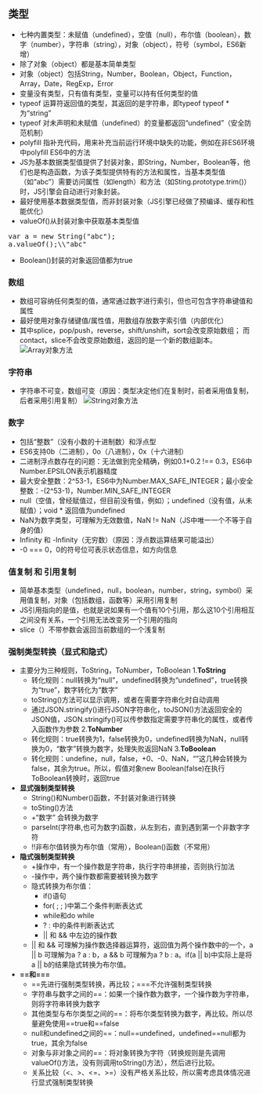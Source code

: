 ## 类型
 - 七种内置类型：未赋值（undefined），空值（null），布尔值（boolean），数字（number），字符串（string），对象（object），符号（symbol，ES6新增）
 - 除了对象（object）都是基本简单类型
 - 对象（object）包括String，Number，Boolean，Object，Function，Array，Date，RegExp，Error
 - 变量没有类型，只有值有类型，变量可以持有任何类型的值
 - typeof 运算符返回值的类型，其返回的是字符串，即typeof typeof * 为“string”
 - typeof 对未声明和未赋值（undefined）的变量都返回“undefined”（安全防范机制）
 - polyfill 指补充代码，用来补充当前运行环境中缺失的功能，例如在非ES6环境中polyfill ES6中的方法
 - JS为基本数据类型值提供了封装对象，即String，Number，Boolean等，他们也是构造函数，为该子类型提供特有的方法和属性，当基本类型值（如“abc”）需要访问属性（如length）和方法（如Sting.prototype.trim()）时，JS引擎会自动进行对象封装。
 - 最好使用基本数据类型值，而非封装对象（JS引擎已经做了预编译、缓存和性能优化）
 - valueOf()从封装对象中获取基本类型值

<pre>
var a = new String("abc");
a.valueOf();\\"abc"  
</pre>

 - Boolean()封装的对象返回值都为true

### 数组
- 数组可容纳任何类型的值，通常通过数字进行索引，但也可包含字符串键值和属性
- 最好使用对象存储键值/属性值，用数组存放数字索引值（内部优化）
- 其中splice，pop/push，reverse，shift/unshift，sort会改变原始数组；
 而contact，slice不会改变原始数组，返回的是一个新的数组副本。
 ![Array对象方法](http://upload-images.jianshu.io/upload_images/7008018-87776ef414703195.png?imageMogr2/auto-orient/strip%7CimageView2/2/w/1240)


### 字符串
- 字符串不可变，数组可变（原因：类型决定他们在复制时，前者采用值复制，后者采用引用复制）
![String对象方法](http://upload-images.jianshu.io/upload_images/7008018-19e897d9e45f812a.png?imageMogr2/auto-orient/strip%7CimageView2/2/w/1240)


### 数字
- 包括“整数”（没有小数的十进制数）和浮点型
- ES6支持0b（二进制），0o（八进制），0x（十六进制）
- 二进制浮点数存在的问题：无法做到完全精确，例如0.1+0.2 !== 0.3，ES6中Number.EPSILON表示机器精度
- 最大安全整数：2^53-1，ES6中为Number.MAX_SAFE_INTEGER；最小安全整数：-(2^53-1)，Number.MIN_SAFE_INTEGER
- null（空值，曾经赋值过，但目前没有值，例如）；undefined（没有值，从未赋值）；void * 返回值为undefined 
- NaN为数字类型，可理解为无效数值，NaN != NaN（JS中唯一一个不等于自身的值）
- Infinity 和 -Infinity（无穷数）（原因：浮点数运算结果可能溢出）
- -0 === 0，0的符号位可表示状态信息，如方向信息

### 值复制 和 引用复制
- 简单基本类型（undefined，null，boolean，number，string，symbol）采用值复制，对象（包括数组，函数等）采用引用复制
- JS引用指向的是值，也就是说如果有一个值有10个引用，那么这10个引用相互之间没有关系，一个引用无法改变另一个引用的指向
- slice（）不带参数会返回当前数组的一个浅复制

### 强制类型转换（显式和隐式）
* 主要分为三种规则，ToString，ToNumber，ToBoolean
  1\.**ToString**   
  - 转化规则：null转换为“null”，undefined转换为“undefined”，true转换为“true”，数字转化为“数字”
  - toString()方法可以显示调用，或者在需要字符串化时自动调用
  - 通过JSON.stringify()进行JSON字符串化，toJSON()方法返回安全的JSON值，JSON.stringify()可以传参数指定需要字符串化的属性，或者传入函数作为参数
  2\.**ToNumber**
  - 转化规则：true转换为1，false转换为0，undefined转换为NaN，null转换为0，“数字”转换为数字，处理失败返回NaN
  3\.**ToBoolean**
  - 转化规则：undefine，null，false，+0、-0、NaN，“”这几种会转换为false，其余为true。所以，假值对象new Boolean(false)在执行ToBoolean转换时，返回true
* **显式强制类型转换**
  - String()和Number()函数，不封装对象进行转换
  - toSting()方法
  - +“数字” 会转换为数字
  - parseInt(字符串,也可为数字)函数，从左到右，直到遇到第一个非数字字符
  - !!非布尔值转换为布尔值（常用），Boolean()函数（不常用）
* **隐式强制类型转换**
  - +操作中，有一个操作数是字符串，执行字符串拼接，否则执行加法
  - -操作中，两个操作数都需要被转换为数字
  - 隐式转换为布尔值：
    * if()语句
    * for( ; ; )中第二个条件判断表达式
    * while和do while
    * ? : 中的条件判断表达式
    * || 和 && 中左边的操作数
  -  || 和 && 可理解为操作数选择器运算符，返回值为两个操作数中的一个，a || b 可理解为a ? a : b，a && b 可理解为a ? b : a。if(a || b)中实际上是将a || b的结果隐式转换为布尔值。
* **==和===**
  - ==先进行强制类型转换，再比较；===不允许强制类型转换
  - 字符串与数字之间的==：如果一个操作数为数字，一个操作数为字符串，则将字符串转换为数字
  - 其他类型与布尔类型之间的==：将布尔类型转换为数字，再比较。所以尽量避免使用==true和==false
  - null和undefined之间的==：null==undefined，undefined==null都为true，其余为false
  - 对象与非对象之间的==：将对象转换为字符（转换规则是先调用valueOf()方法，没有则调用toString()方法），然后进行比较。
  - 关系比较（<、>、<=、>=）没有严格关系比较，所以需考虑具体情况进行显式强制类型转换